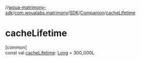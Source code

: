 //[woua-matrimony-sdk](../../../../index.md)/[com.woualabs.matrimony](../../index.md)/[SDK](../index.md)/[Companion](index.md)/[cacheLifetime](cache-lifetime.md)

# cacheLifetime

[common]\
const val [cacheLifetime](cache-lifetime.md): [Long](https://kotlinlang.org/api/latest/jvm/stdlib/kotlin/-long/index.html) = 300_000L

